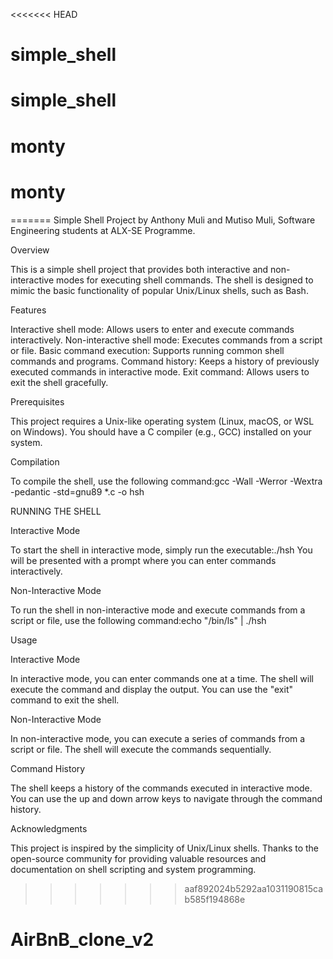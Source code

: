 <<<<<<< HEAD
# simple_shell
# simple_shell
# monty
# monty
=======
Simple Shell Project by Anthony Muli and Mutiso Muli, Software Engineering students at ALX-SE Programme.

Overview

This is a simple shell project that provides both interactive and non-interactive modes for executing shell commands. The shell is designed to mimic the basic functionality of popular Unix/Linux shells, such as Bash.

Features

Interactive shell mode: Allows users to enter and execute commands interactively.
Non-interactive shell mode: Executes commands from a script or file.
Basic command execution: Supports running common shell commands and programs.
Command history: Keeps a history of previously executed commands in interactive mode.
Exit command: Allows users to exit the shell gracefully.

Prerequisites

This project requires a Unix-like operating system (Linux, macOS, or WSL on Windows).
You should have a C compiler (e.g., GCC) installed on your system.

Compilation

To compile the shell, use the following command:gcc -Wall -Werror -Wextra -pedantic -std=gnu89 *.c -o hsh

RUNNING THE SHELL

Interactive Mode

To start the shell in interactive mode, simply run the executable:./hsh
You will be presented with a prompt where you can enter commands interactively.

Non-Interactive Mode

To run the shell in non-interactive mode and execute commands from a script or file, use the following command:echo "/bin/ls" | ./hsh

Usage

Interactive Mode

In interactive mode, you can enter commands one at a time. The shell will execute the command and display the output.
You can use the "exit" command to exit the shell.

Non-Interactive Mode

In non-interactive mode, you can execute a series of commands from a script or file. The shell will execute the commands sequentially.

Command History

The shell keeps a history of the commands executed in interactive mode. You can use the up and down arrow keys to navigate through the command history.

Acknowledgments

This project is inspired by the simplicity of Unix/Linux shells.
Thanks to the open-source community for providing valuable resources and documentation on shell scripting and system programming.
>>>>>>> aaf892024b5292aa1031190815cab585f194868e
# AirBnB_clone_v2
